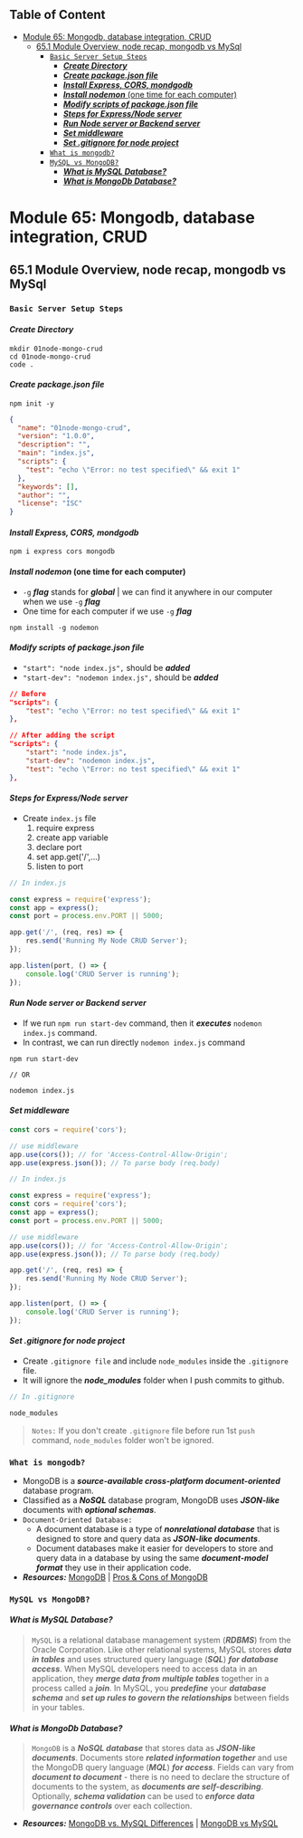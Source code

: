 ## Table of Content

- [Module 65: Mongodb, database integration, CRUD](#module-65-mongodb-database-integration-crud)
  - [65.1 Module Overview, node recap, mongodb vs MySql](#651-module-overview-node-recap-mongodb-vs-mysql)
    - [`Basic Server Setup Steps`](#basic-server-setup-steps)
      - [___Create Directory___](#create-directory)
      - [___Create package.json file___](#create-packagejson-file)
      - [___Install Express, CORS, mondgodb___](#install-express-cors-mondgodb)
      - [___Install nodemon___ (one time for each computer)](#install-nodemon-one-time-for-each-computer)
      - [___Modify scripts of package.json file___](#modify-scripts-of-packagejson-file)
      - [___Steps for Express/Node server___](#steps-for-expressnode-server)
      - [___Run Node server or Backend server___](#run-node-server-or-backend-server)
      - [___Set middleware___](#set-middleware)
      - [___Set .gitignore for node project___](#set-gitignore-for-node-project)
    - [`What is mongodb?`](#what-is-mongodb)
    - [`MySQL vs MongoDB?`](#mysql-vs-mongodb)
      - [___What is MySQL Database?___](#what-is-mysql-database)
      - [___What is MongoDb Database?___](#what-is-mongodb-database)


# Module 65: Mongodb, database integration, CRUD

## 65.1 Module Overview, node recap, mongodb vs MySql

### `Basic Server Setup Steps`

#### ___Create Directory___

``` Terminal
mkdir 01node-mongo-crud
cd 01node-mongo-crud
code .
```

#### ___Create package.json file___

``` Terminal
npm init -y
```

``` JSON
{
  "name": "01node-mongo-crud",
  "version": "1.0.0",
  "description": "",
  "main": "index.js",
  "scripts": {
    "test": "echo \"Error: no test specified\" && exit 1"
  },
  "keywords": [],
  "author": "",
  "license": "ISC"
}
```

#### ___Install Express, CORS, mondgodb___

``` Terminal
npm i express cors mongodb
```

#### ___Install nodemon___ (one time for each computer)

- `-g` ___flag___ stands for ___global___ | we can find it anywhere in our computer when we use `-g` ___flag___
- One time for each computer if we use `-g` ___flag___

``` Terminal
npm install -g nodemon
```

#### ___Modify scripts of package.json file___

- `"start": "node index.js",` should be ___added___
- `"start-dev": "nodemon index.js",` should be ___added___

``` JSON
// Before
"scripts": {
    "test": "echo \"Error: no test specified\" && exit 1"
},
```

``` JSON
// After adding the script
"scripts": {
    "start": "node index.js",
    "start-dev": "nodemon index.js",
    "test": "echo \"Error: no test specified\" && exit 1"
},
```

#### ___Steps for Express/Node server___

- Create `index.js` file
  1. require express
  2. create app variable
  3. declare port
  4. set app.get('/',...)
  5. listen to port

``` JavaScript
// In index.js

const express = require('express');
const app = express();
const port = process.env.PORT || 5000;

app.get('/', (req, res) => {
    res.send('Running My Node CRUD Server');
});

app.listen(port, () => {
    console.log('CRUD Server is running');
});
```

#### ___Run Node server or Backend server___

- If we run `npm run start-dev` command, then it ___executes___ `nodemon index.js` command.
- In contrast, we can run directly `nodemon index.js` command

``` Terminal
npm run start-dev

// OR

nodemon index.js
```

#### ___Set middleware___

``` JavaScript
const cors = require('cors');

// use middleware
app.use(cors()); // for 'Access-Control-Allow-Origin';
app.use(express.json()); // To parse body (req.body)
```

``` JavaScript
// In index.js

const express = require('express');
const cors = require('cors');
const app = express();
const port = process.env.PORT || 5000;

// use middleware
app.use(cors()); // for 'Access-Control-Allow-Origin';
app.use(express.json()); // To parse body (req.body)

app.get('/', (req, res) => {
    res.send('Running My Node CRUD Server');
});

app.listen(port, () => {
    console.log('CRUD Server is running');
});
```

#### ___Set .gitignore for node project___

- Create `.gitignore file` and include `node_modules` inside the `.gitignore` file.
- It will ignore the ___node_modules___ folder when I push commits to github.

``` JavaScript
// In .gitignore

node_modules
```

> `Notes:` If you don't create `.gitignore` file before run 1st `push` command, `node_modules` folder won't be ignored.

### `What is mongodb?`

- MongoDB is a ___source-available cross-platform document-oriented___ database program. 
- Classified as a ___NoSQL___ database program, MongoDB uses ___JSON-like___ documents with ___optional schemas___.
- `Document-Oriented Database:` 
  - A document database is a type of ___nonrelational database___ that is designed to store and query data as ___JSON-like documents___. 
  - Document databases make it easier for developers to store and query data in a database by using the same ___document-model format___ they use in their application code.
- ___Resources:___ [MongoDB](https://www.mongodb.com/cloud/atlas/lp/try4?utm_source=google&utm_campaign=search_gs_pl_evergreen_atlas_core_prosp-brand_gic-null_ww-multi_ps-all_desktop_eng_lead&utm_term=mongodb%20database&utm_medium=cpc_paid_search&utm_ad=e&utm_ad_campaign_id=12212624584&adgroup=115749713703&gclid=CjwKCAjwg5uZBhATEiwAhhRLHpgltSz23mXCExfbRe024xHusJ7o6h9ZhWB-0mvcVM7jHgAGzXP15hoCdUUQAvD_BwE "MongoDb Database - mongodb.com") | [Pros & Cons of MongoDB](https://www.knowledgenile.com/blogs/pros-and-cons-of-mongodb/ "Understanding the Pros and Cons of MongoDb - knowledgenile.com")

### `MySQL vs MongoDB?`

#### ___What is MySQL Database?___

> `MySQL` is a relational database management system (___RDBMS___) from the Oracle Corporation. Like other relational systems, MySQL stores ___data in tables___ and uses structured query language (___SQL___) ___for database access___. When MySQL developers need to access data in an application, they ___merge data from multiple tables___ together in a process called a ___join___. In MySQL, you ___predefine___ your ___database schema___ and ___set up rules to govern the relationships___ between fields in your tables.

#### ___What is MongoDb Database?___

> `MongoDB` is a ___NoSQL database___ that stores data as ___JSON-like documents___. Documents store ___related information together___ and use the MongoDB query language (___MQL___) ___for access___. Fields can vary from ___document to document___ - there is no need to declare the structure of documents to the system, as ___documents are self-describing___. Optionally, ___schema validation___ can be used to ___enforce data governance controls___ over each collection.

- ___Resources:___ [MongoDB vs. MySQL Differences](https://www.mongodb.com/compare/mongodb-mysql "MongoDB vs. MySQL Differences - mongodb.com") | [MongoDB vs MySQL](https://www.geeksforgeeks.org/mongodb-vs-mysql/ "MongoDB vs MySQL - geeksforgeeks.org")


